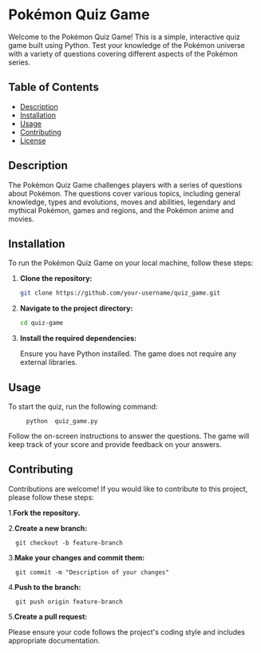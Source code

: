 # Pokémon Quiz Game

Welcome to the Pokémon Quiz Game! This is a simple, interactive quiz game built using Python. Test your knowledge of the Pokémon universe with a variety of questions covering different aspects of the Pokémon series.

## Table of Contents

- [Description](#description)
- [Installation](#installation)
- [Usage](#usage)
- [Contributing](#contributing)
- [License](#license)

## Description

The Pokémon Quiz Game challenges players with a series of questions about Pokémon. The questions cover various topics, including general knowledge, types and evolutions, moves and abilities, legendary and mythical Pokémon, games and regions, and the Pokémon anime and movies.

## Installation

To run the Pokémon Quiz Game on your local machine, follow these steps:

1. **Clone the repository:**

   ```bash
   git clone https://github.com/your-username/quiz_game.git

2. **Navigate to the project directory:**

   ```bash
   cd quiz-game

3. **Install the required dependencies:**

   Ensure you have Python installed. The game does not require any external libraries.

## Usage

   To start the quiz, run the following command:
   
         python  quiz_game.py

   Follow the on-screen instructions to answer the questions. The game will keep track of your score and provide feedback on your answers.

## Contributing
   Contributions are welcome! If you would like to contribute to this project, please follow these steps:

   1.**Fork the repository.**

   2.**Create a new branch:**
   
      git checkout -b feature-branch
   3.**Make your changes and commit them:**

      git commit -m "Description of your changes"

   4.**Push to the branch:**

      git push origin feature-branch
   5.**Create a pull request:**
   
   Please ensure your code follows the project's coding style and includes appropriate documentation.
